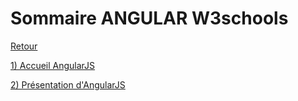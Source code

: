# Sommaire ANGULAR W3schools

[Retour](../../README.md)

[1) Accueil AngularJS](./01-home.md)

[2) Présentation d'AngularJS](./02-intro.md)

